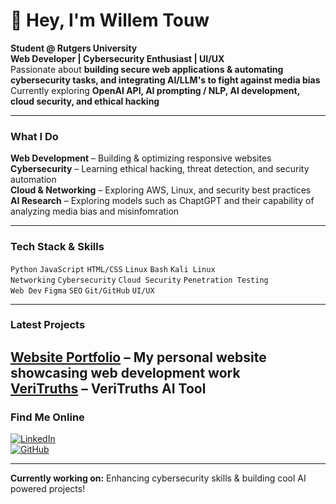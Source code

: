 # 👋 Hey, I'm Willem Touw  

**Student @ Rutgers University**  
**Web Developer | Cybersecurity Enthusiast | UI/UX**  
Passionate about **building secure web applications & automating cybersecurity tasks, and integrating AI/LLM's to fight against media bias**  
Currently exploring **OpenAI API, AI prompting / NLP, AI development, cloud security, and ethical hacking**  

---

###  **What I Do**  
**Web Development** – Building & optimizing responsive websites  
**Cybersecurity** – Learning ethical hacking, threat detection, and security automation  
**Cloud & Networking** – Exploring AWS, Linux, and security best practices  
**AI Research** – Exploring models such as ChaptGPT and their capability of analyzing media bias and misinfomration  

---

### **Tech Stack & Skills**  
`Python` `JavaScript` `HTML/CSS` `Linux` `Bash` `Kali Linux`  
`Networking` `Cybersecurity` `Cloud Security` `Penetration Testing`  
`Web Dev` `Figma` `SEO` `Git/GitHub` `UI/UX`

---

###  **Latest Projects**  
**[Website Portfolio](https://willemtouw.com)** – My personal website showcasing web development work  
**[VeriTruths](https://github.com/wiltouw/Veritruths-/tree/main)** – VeriTruths AI Tool  
---

### **Find Me Online**  
[![LinkedIn](https://img.shields.io/badge/LinkedIn-Connect-blue)](https://www.linkedin.com/in/willemtouw/)  
[![GitHub](https://img.shields.io/badge/GitHub-Follow-black)](https://github.com/wiltouw)  

---

 **Currently working on:** Enhancing cybersecurity skills & building cool AI powered projects!  
